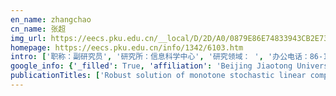 ```yaml
---
en_name: zhangchao
cn_name: 张超
img_url: https://eecs.pku.edu.cn/__local/D/2D/A0/0879E86E74833943CB2E732967E_9A3C38CC_BD6.vsb?e=.jpg
homepage: https://eecs.pku.edu.cn/info/1342/6103.htm
intro: ['职称：副研究员', '研究所：信息科学中心', '研究领域： ', '办公电话：86-10-62757000', '电子邮件：c.zhang@pku.edu.cn', '个人主页： ']
google_info: {'_filled': True, 'affiliation': 'Beijing Jiaotong University', 'citedby': 552, 'citedby5y': 317, 'cites_per_year': {2008: 3, 2009: 10, 2010: 13, 2011: 50, 2012: 48, 2013: 49, 2014: 57, 2015: 59, 2016: 69, 2017: 51, 2018: 47, 2019: 70, 2020: 21}}
publicationTitles: ['Robust solution of monotone stochastic linear complementarity problems', 'Global and finite convergence of a generalized Newton method for absolute value equations', 'Robust Wardrop’s user equilibrium assignment under stochastic demand and supply: expected residual minimization approach', 'Smoothing projected gradient method and its application to stochastic linear complementarity problems', 'Non-Lipschitz-Regularization and Box Constrained Model for Image Restoration', 'Stochastic nonlinear complementarity problem and applications to traffic equilibrium under uncertainty', 'SNMFCA: Supervised NMF-based image classification and annotation', 'Minimal zero norm solutions of linear complementarity problems', 'A new active set method for nonnegative matrix factorization', 'Spherical Text Embedding', 'DPLink: User Identity Linkage via Deep Neural Network From Heterogeneous Mobility Data', 'Semantics-aware hidden Markov model for human mobility', 'Existence of optimal solutions for general stochastic linear complementarity problems', 'Discriminative topic mining via category-name guided text embedding', 'State-Sharing Sparse Hidden Markov Models for Personalized Sequences', 'Global error bounds for the extended vertical LCP', 'Robust and sparse portfolio model for index tracking', 'Greedy Projected Gradient-Newton Method for Sparse Logistic Regression', 'Leveraging the power of informative users for local event detection', 'A half thresholding projection algorithm for sparse solutions of LCPs', 'GeoAttn: Localization of Social Media Messages via Attentional Memory Network', 'SOLVING THE LOGIT-BASED STOCHASTIC USER EQUILIBRIUM USING MODIFIED PROJECTED CONJUGATE GRADIENT METHOD VIA CONVEX MODEL', 'RLED: Real-time Local Event Detection in Geo-tagged Tweet Stream']
---
```

